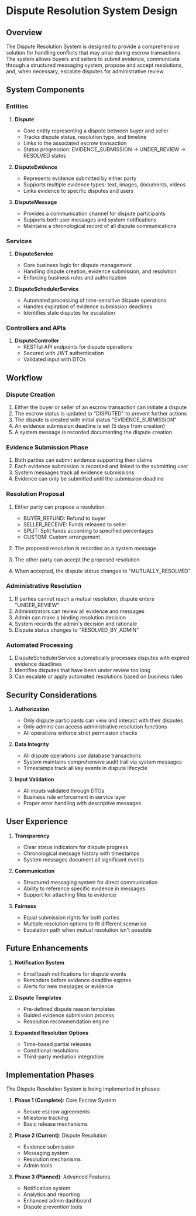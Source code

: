 # Dispute Resolution System Design

## Overview

The Dispute Resolution System is designed to provide a comprehensive solution for handling conflicts that may arise during escrow transactions. The system allows buyers and sellers to submit evidence, communicate through a structured messaging system, propose and accept resolutions, and, when necessary, escalate disputes for administrative review.

## System Components

### Entities

1. **Dispute**

   - Core entity representing a dispute between buyer and seller
   - Tracks dispute status, resolution type, and timeline
   - Links to the associated escrow transaction
   - Status progression: EVIDENCE_SUBMISSION → UNDER_REVIEW → RESOLVED states

2. **DisputeEvidence**

   - Represents evidence submitted by either party
   - Supports multiple evidence types: text, images, documents, videos
   - Links evidence to specific disputes and users

3. **DisputeMessage**
   - Provides a communication channel for dispute participants
   - Supports both user messages and system notifications
   - Maintains a chronological record of all dispute communications

### Services

1. **DisputeService**

   - Core business logic for dispute management
   - Handling dispute creation, evidence submission, and resolution
   - Enforcing business rules and authorization

2. **DisputeSchedulerService**
   - Automated processing of time-sensitive dispute operations
   - Handles expiration of evidence submission deadlines
   - Identifies stale disputes for escalation

### Controllers and APIs

1. **DisputeController**
   - RESTful API endpoints for dispute operations
   - Secured with JWT authentication
   - Validated input with DTOs

## Workflow

### Dispute Creation

1. Either the buyer or seller of an escrow transaction can initiate a dispute
2. The escrow status is updated to "DISPUTED" to prevent further actions
3. The dispute is created with initial status "EVIDENCE_SUBMISSION"
4. An evidence submission deadline is set (5 days from creation)
5. A system message is recorded documenting the dispute creation

### Evidence Submission Phase

1. Both parties can submit evidence supporting their claims
2. Each evidence submission is recorded and linked to the submitting user
3. System messages track all evidence submissions
4. Evidence can only be submitted until the submission deadline

### Resolution Proposal

1. Either party can propose a resolution:

   - BUYER_REFUND: Refund to buyer
   - SELLER_RECEIVE: Funds released to seller
   - SPLIT: Split funds according to specified percentages
   - CUSTOM: Custom arrangement

2. The proposed resolution is recorded as a system message
3. The other party can accept the proposed resolution
4. When accepted, the dispute status changes to "MUTUALLY_RESOLVED"

### Administrative Resolution

1. If parties cannot reach a mutual resolution, dispute enters "UNDER_REVIEW"
2. Administrators can review all evidence and messages
3. Admin can make a binding resolution decision
4. System records the admin's decision and rationale
5. Dispute status changes to "RESOLVED_BY_ADMIN"

### Automated Processing

1. DisputeSchedulerService automatically processes disputes with expired evidence deadlines
2. Identifies disputes that have been under review too long
3. Can escalate or apply automated resolutions based on business rules

## Security Considerations

1. **Authorization**

   - Only dispute participants can view and interact with their disputes
   - Only admins can access administrative resolution functions
   - All operations enforce strict permission checks

2. **Data Integrity**

   - All dispute operations use database transactions
   - System maintains comprehensive audit trail via system messages
   - Timestamps track all key events in dispute lifecycle

3. **Input Validation**
   - All inputs validated through DTOs
   - Business rule enforcement in service layer
   - Proper error handling with descriptive messages

## User Experience

1. **Transparency**

   - Clear status indicators for dispute progress
   - Chronological message history with timestamps
   - System messages document all significant events

2. **Communication**

   - Structured messaging system for direct communication
   - Ability to reference specific evidence in messages
   - Support for attaching files to evidence

3. **Fairness**
   - Equal submission rights for both parties
   - Multiple resolution options to fit different scenarios
   - Escalation path when mutual resolution isn't possible

## Future Enhancements

1. **Notification System**

   - Email/push notifications for dispute events
   - Reminders before evidence deadline expires
   - Alerts for new messages or evidence

2. **Dispute Templates**

   - Pre-defined dispute reason templates
   - Guided evidence submission process
   - Resolution recommendation engine

3. **Expanded Resolution Options**
   - Time-based partial releases
   - Conditional resolutions
   - Third-party mediation integration

## Implementation Phases

The Dispute Resolution System is being implemented in phases:

1. **Phase 1 (Complete)**: Core Escrow System

   - Secure escrow agreements
   - Milestone tracking
   - Basic release mechanisms

2. **Phase 2 (Current)**: Dispute Resolution

   - Evidence submission
   - Messaging system
   - Resolution mechanisms
   - Admin tools

3. **Phase 3 (Planned)**: Advanced Features
   - Notification system
   - Analytics and reporting
   - Enhanced admin dashboard
   - Dispute prevention tools
